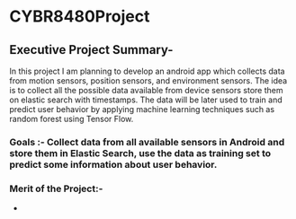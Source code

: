 # CYBR8480Project
## Executive Project Summary-
 In this project I am planning to develop an android app which collects data from motion sensors, position sensors, and  environment sensors.  The idea is to collect all the possible data available from device sensors store them on elastic search with timestamps. The data will be later used to train and predict user behavior by applying machine learning techniques such as random forest using Tensor Flow.
### Goals :- Collect data from all available sensors in Android and store them in Elastic Search, use the data as training set to predict some information about user behavior.


### Merit of the Project:- 
 * 
